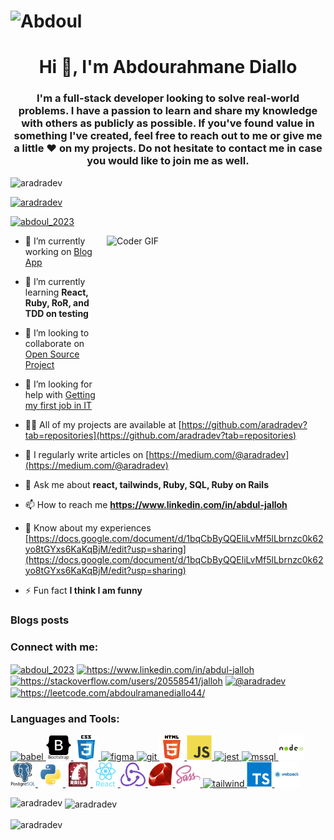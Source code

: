 # ![Abdoul](https://github.com/emicheldev/emicheldev/blob/master/twitter-min.jpg)
<h1 align="center">Hi 👋, I'm Abdourahmane Diallo</h1>
<h3 align="center">I'm a full-stack developer looking to solve real-world problems. I have a passion to learn and share my knowledge with others as publicly as possible. If you've found value in something I've created, feel free to reach out to me or give me a little ♥ on my projects. Do not hesitate to contact me in case you would like to join me as well.</h3>

<p align="left"> <img src="https://komarev.com/ghpvc/?username=aradradev&label=Profile%20views&color=0e75b6&style=flat" alt="aradradev" /> </p>

<p align="left"> <a href="https://github.com/ryo-ma/github-profile-trophy"><img src="https://github-profile-trophy.vercel.app/?username=aradradev" alt="aradradev" /></a> </p>

<p align="left"> <a href="https://twitter.com/abdoul_2023" target="blank"><img src="https://img.shields.io/twitter/follow/abdoul_2023?logo=twitter&style=for-the-badge" alt="abdoul_2023" /></a> </p>
<img align='right' alt="Coder GIF" height=250 width=350 src="https://cdn.dribbble.com/users/730703/screenshots/6581243/avento.gif" />

- 🔭 I’m currently working on [Blog App](https://github.com/aradradev/Blog-app)

- 🌱 I’m currently learning **React, Ruby, RoR, and TDD on testing**

- 👯 I’m looking to collaborate on [Open Source Project](https://github.com/aradradev/first-contributions)

- 🤝 I’m looking for help with [Getting my first job in IT](https://www.linkedin.com/in/abdul-jalloh)

- 👨‍💻 All of my projects are available at [https://github.com/aradradev?tab=repositories](https://github.com/aradradev?tab=repositories)

- 📝 I regularly write articles on [https://medium.com/@aradradev](https://medium.com/@aradradev)

- 💬 Ask me about **react, tailwinds, Ruby, SQL, Ruby on Rails**

- 📫 How to reach me **https://www.linkedin.com/in/abdul-jalloh**

- 📄 Know about my experiences [https://docs.google.com/document/d/1bqCbByQQEliLvMf5lLbrnzc0k62yo8tGYxs6KaKqBjM/edit?usp=sharing](https://docs.google.com/document/d/1bqCbByQQEliLvMf5lLbrnzc0k62yo8tGYxs6KaKqBjM/edit?usp=sharing)

- ⚡ Fun fact **I think I am funny**

### Blogs posts
<!-- BLOG-POST-LIST:START -->
<!-- BLOG-POST-LIST:END -->

<h3 align="left">Connect with me:</h3>
<p align="left">
<a href="https://twitter.com/abdoul_2023" target="blank"><img align="center" src="https://raw.githubusercontent.com/rahuldkjain/github-profile-readme-generator/master/src/images/icons/Social/twitter.svg" alt="abdoul_2023" height="30" width="40" /></a>
<a href="https://linkedin.com/in/https://www.linkedin.com/in/abdul-jalloh" target="blank"><img align="center" src="https://raw.githubusercontent.com/rahuldkjain/github-profile-readme-generator/master/src/images/icons/Social/linked-in-alt.svg" alt="https://www.linkedin.com/in/abdul-jalloh" height="30" width="40" /></a>
<a href="https://stackoverflow.com/users/https://stackoverflow.com/users/20558541/jalloh" target="blank"><img align="center" src="https://raw.githubusercontent.com/rahuldkjain/github-profile-readme-generator/master/src/images/icons/Social/stack-overflow.svg" alt="https://stackoverflow.com/users/20558541/jalloh" height="30" width="40" /></a>
<a href="https://medium.com/@aradradev" target="blank"><img align="center" src="https://raw.githubusercontent.com/rahuldkjain/github-profile-readme-generator/master/src/images/icons/Social/medium.svg" alt="@aradradev" height="30" width="40" /></a>
<a href="https://www.leetcode.com/https://leetcode.com/abdoulramanediallo44/" target="blank"><img align="center" src="https://raw.githubusercontent.com/rahuldkjain/github-profile-readme-generator/master/src/images/icons/Social/leet-code.svg" alt="https://leetcode.com/abdoulramanediallo44/" height="30" width="40" /></a>
</p>

<h3 align="left">Languages and Tools:</h3>
<p align="left"> <a href="https://babeljs.io/" target="_blank" rel="noreferrer"> <img src="https://www.vectorlogo.zone/logos/babeljs/babeljs-icon.svg" alt="babel" width="40" height="40"/> </a> <a href="https://getbootstrap.com" target="_blank" rel="noreferrer"> <img src="https://raw.githubusercontent.com/devicons/devicon/master/icons/bootstrap/bootstrap-plain-wordmark.svg" alt="bootstrap" width="40" height="40"/> </a> <a href="https://www.w3schools.com/css/" target="_blank" rel="noreferrer"> <img src="https://raw.githubusercontent.com/devicons/devicon/master/icons/css3/css3-original-wordmark.svg" alt="css3" width="40" height="40"/> </a> <a href="https://www.figma.com/" target="_blank" rel="noreferrer"> <img src="https://www.vectorlogo.zone/logos/figma/figma-icon.svg" alt="figma" width="40" height="40"/> </a> <a href="https://git-scm.com/" target="_blank" rel="noreferrer"> <img src="https://www.vectorlogo.zone/logos/git-scm/git-scm-icon.svg" alt="git" width="40" height="40"/> </a> <a href="https://www.w3.org/html/" target="_blank" rel="noreferrer"> <img src="https://raw.githubusercontent.com/devicons/devicon/master/icons/html5/html5-original-wordmark.svg" alt="html5" width="40" height="40"/> </a> <a href="https://developer.mozilla.org/en-US/docs/Web/JavaScript" target="_blank" rel="noreferrer"> <img src="https://raw.githubusercontent.com/devicons/devicon/master/icons/javascript/javascript-original.svg" alt="javascript" width="40" height="40"/> </a> <a href="https://jestjs.io" target="_blank" rel="noreferrer"> <img src="https://www.vectorlogo.zone/logos/jestjsio/jestjsio-icon.svg" alt="jest" width="40" height="40"/> </a> <a href="https://www.microsoft.com/en-us/sql-server" target="_blank" rel="noreferrer"> <img src="https://www.svgrepo.com/show/303229/microsoft-sql-server-logo.svg" alt="mssql" width="40" height="40"/> </a> <a href="https://nodejs.org" target="_blank" rel="noreferrer"> <img src="https://raw.githubusercontent.com/devicons/devicon/master/icons/nodejs/nodejs-original-wordmark.svg" alt="nodejs" width="40" height="40"/> </a> <a href="https://www.postgresql.org" target="_blank" rel="noreferrer"> <img src="https://raw.githubusercontent.com/devicons/devicon/master/icons/postgresql/postgresql-original-wordmark.svg" alt="postgresql" width="40" height="40"/> </a> <a href="https://www.python.org" target="_blank" rel="noreferrer"> <img src="https://raw.githubusercontent.com/devicons/devicon/master/icons/python/python-original.svg" alt="python" width="40" height="40"/> </a> <a href="https://rubyonrails.org" target="_blank" rel="noreferrer"> <img src="https://raw.githubusercontent.com/devicons/devicon/master/icons/rails/rails-original-wordmark.svg" alt="rails" width="40" height="40"/> </a> <a href="https://reactjs.org/" target="_blank" rel="noreferrer"> <img src="https://raw.githubusercontent.com/devicons/devicon/master/icons/react/react-original-wordmark.svg" alt="react" width="40" height="40"/> </a> <a href="https://redux.js.org" target="_blank" rel="noreferrer"> <img src="https://raw.githubusercontent.com/devicons/devicon/master/icons/redux/redux-original.svg" alt="redux" width="40" height="40"/> </a> <a href="https://www.ruby-lang.org/en/" target="_blank" rel="noreferrer"> <img src="https://raw.githubusercontent.com/devicons/devicon/master/icons/ruby/ruby-original.svg" alt="ruby" width="40" height="40"/> </a> <a href="https://sass-lang.com" target="_blank" rel="noreferrer"> <img src="https://raw.githubusercontent.com/devicons/devicon/master/icons/sass/sass-original.svg" alt="sass" width="40" height="40"/> </a> <a href="https://tailwindcss.com/" target="_blank" rel="noreferrer"> <img src="https://www.vectorlogo.zone/logos/tailwindcss/tailwindcss-icon.svg" alt="tailwind" width="40" height="40"/> </a> <a href="https://www.typescriptlang.org/" target="_blank" rel="noreferrer"> <img src="https://raw.githubusercontent.com/devicons/devicon/master/icons/typescript/typescript-original.svg" alt="typescript" width="40" height="40"/> </a> <a href="https://webpack.js.org" target="_blank" rel="noreferrer"> <img src="https://raw.githubusercontent.com/devicons/devicon/d00d0969292a6569d45b06d3f350f463a0107b0d/icons/webpack/webpack-original-wordmark.svg" alt="webpack" width="40" height="40"/> </a> </p>

<p><img align="left" src="https://github-readme-stats.vercel.app/api/top-langs?username=aradradev&show_icons=true&locale=en&layout=compact" alt="aradradev" /></p>

<p>&nbsp;<img align="center" src="https://github-readme-stats.vercel.app/api?username=aradradev&show_icons=true&locale=en" alt="aradradev" /></p>

<p><img align="center" src="https://github-readme-streak-stats.herokuapp.com/?user=aradradev&" alt="aradradev" /></p>
